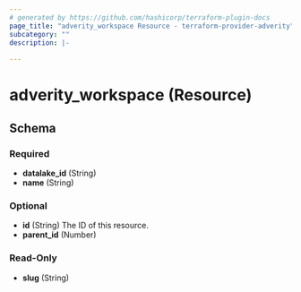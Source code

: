 ```yaml
---
# generated by https://github.com/hashicorp/terraform-plugin-docs
page_title: "adverity_workspace Resource - terraform-provider-adverity"
subcategory: ""
description: |-
  
---
```


# adverity_workspace (Resource)





<!-- schema generated by tfplugindocs -->
## Schema

### Required

- **datalake_id** (String)
- **name** (String)

### Optional

- **id** (String) The ID of this resource.
- **parent_id** (Number)

### Read-Only

- **slug** (String)


